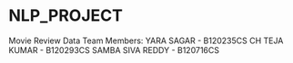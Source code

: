 # NLP_PROJECT
Movie Review Data
Team Members:
YARA SAGAR - B120235CS
CH TEJA KUMAR - B120293CS
SAMBA SIVA REDDY - B120716CS
